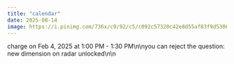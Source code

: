 ```yaml
---
title: "calendar"
date: 2025-08-14
image: https://i.pinimg.com/736x/c0/92/c5/c092c57320c42e8d55af83f9d5306314.jpg
---
```


charge on Feb 4, 2025 at 1:00 PM - 1:30 PM\n\nyou can reject the question: new dimension on radar unlocked\n\n